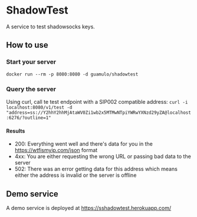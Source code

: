 # ShadowTest

A service to test shadowsocks keys.

## How to use

### Start your server
`docker run --rm -p 8080:8080 -d guamulo/shadowtest`

### Query the server
Using curl, call te test endpoint with a SIP002 compatible address: 
`curl -i localhost:8080/v1/test -d "address=ss://Y2hhY2hhMjAtaWV0Zi1wb2x5MTMwNTpiYWRwYXNzd29yZA@localhost:6276/?outline=1"`

#### Results
- 200: Everything went well and there's data for you in the https://wtfismyip.com/json format
- 4xx: You are either requesting the wrong URL or passing bad data to the server
- 502: There was an error getting data for this address which means either the address is invalid or the server is offline

## Demo service

A demo service is deployed at https://sshadowtest.herokuapp.com/
